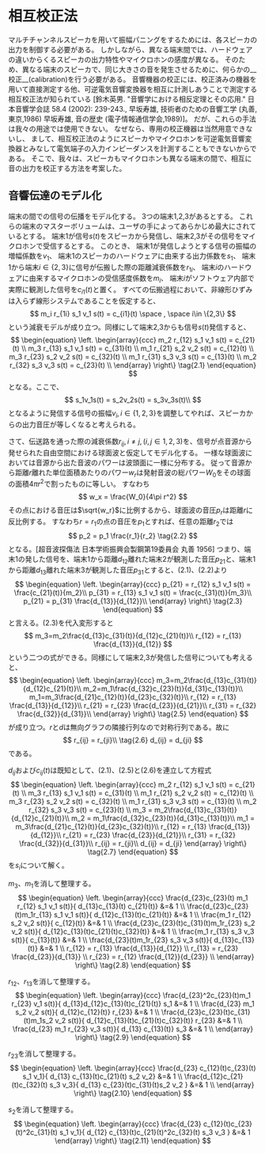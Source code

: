 # 相互校正法
マルチチャンネルスピーカを用いて振幅パニングをするためには、各スピーカの出力を制御する必要がある。
しかしながら、異なる端末間では、ハードウェアの違いからくるスピーカの出力特性やマイクロホンの感度が異なる。
そのため、異なる端末のスピーカで、同じ大きさの音を発生させるために、何らかの__校正__(calibration)を行う必要がある。
音響機器の校正には、校正済みの機器を用いて直接測定する他、可逆電気音響変換器を相互に計測しあうことで測定する相互校正法が知られている
[鈴木英男. "音響学における相反定理とその応用." 日本音響学会誌 58.4 (2002): 239-243.,
早坂寿雄, 技術者のための音響工学 (丸善, 東京,1986)
早坂寿雄, 音の歴史 (電子情報通信学会,1989)]。
だが、これらの手法は我々の用途では使用できない。
なぜなら、専用の校正機器は当然用意できないし、
まして、相互校正法のようにスピーカやマイクロホンを可逆電気音響変換器とみなして電気端子の入力インピーダンスを計測することもできないからである。
そこで、我々は、スピーカもマイクロホンも異なる端末の間で、相互に音の出力を校正する方法を考案した。

## 音響伝達のモデル化
端末の間での信号の伝播をモデル化する。
3つの端末1,2,3があるとする。
これらの端末のマスターボリュームは、ユーザの手によってあらかじめ最大にされているとする。
端末1が信号$s(t)$をスピーカから発信し、端末2,3がその信号をマイクロホンで受信するとする。
このとき、
端末1が発信しようとする信号の振幅の増幅係数を$v_1$、
端末1のスピーカのハードウェアに由来する出力係数を$s_1$、
端末1から端末$i\in\{2,3\}$に信号が伝搬した際の距離減衰係数を$r_{1i}$、
端末$i$のハードウェアに由来するマイクロホンの受信感度係数を$m_i$、
端末$i$がソフトウェア内部で実際に観測した信号を$c_{i1}(t)$と置く。
すべての伝搬過程において、非線形ひずみは入らず線形システムであることを仮定すると、
$$
m_i r_{1i} s_1 v_1 s(t) = c_{i1}(t) \space , \space i\in \{2,3\}
$$
という減衰モデルが成り立つ。同様にして端末2,3からも信号$s(t)$発信すると、
$$
\begin{equation}
\left.
\begin{array}{ccc}
m_2 r_{12} s_1 v_1 s(t) = c_{21}(t) \\
m_3 r_{13} s_1 v_1 s(t) = c_{31}(t) \\
m_1 r_{21} s_2 v_2 s(t) = c_{12}(t) \\
m_3 r_{23} s_2 v_2 s(t) = c_{32}(t) \\
m_1 r_{31} s_3 v_3 s(t) = c_{13}(t) \\
m_2 r_{32} s_3 v_3 s(t) = c_{23}(t) \\
\end{array}
\right\}  \tag{2.1}
\end{equation}
$$
となる。ここで、
$$
s_1v_1s(t) = s_2v_2s(t) = s_3v_3s(t)\\
$$
となるように発信する信号の振幅$v_i,i\in\{1,2,3\}$を調整してやれば、スピーカからの出力音圧が等しくなると考えられる。

さて、伝送路を通った際の減衰係数$r_{ij},i\neq j,(i,j\in{1,2,3})$を、信号が点音源から発せられた自由空間における球面波と仮定してモデル化する。
一様な球面波においては音源から出た音波のパワーは波頭面に一様に分布する。
従って音源から距離$r$離れた単位面積あたりのパワー$w_r$は発射音波の総パワー$W_0$をその球面の面積$4\pi r^2$で割ったものに等しい。
すなわち
$$
w_x = \frac{W_0}{4\pi r^2}
$$
その点における音圧は$\sqrt{w_r}$に比例するから、球面波の音圧$p_r$は距離$r$に反比例する。
すなわち$r=r_1$の点の音圧を$p_1$とすれば、任意の距離$r_2$では
$$
p_2 = p_1 \frac{r_1}{r_2} \tag{2.2}
$$
となる。[超音波探傷法 日本学術振興会製鋼第19委員会 丸善 1956]
つまり、端末1の発した信号を、端末1から距離$d_{12}$離れた端末2が観測した音圧$p_{21}$と、端末1から距離$d_{13}$離れた端末3が観測した音圧$p_{31}$とすると、$(2.1)$、$(2.2)$より
$$
\begin{equation}
\left.
\begin{array}{ccc}
p_{21} = r_{12} s_1 v_1 s(t) = \frac{c_{21}(t)}{m_2}\\
p_{31} = r_{13} s_1 v_1 s(t) = \frac{c_{31}(t)}{m_3}\\
p_{21} = p_{31} \frac{d_{13}}{d_{12}}\\
\end{array}
\right\} \tag{2.3}
\end{equation}
$$
と言える。$(2.3)$を代入変形すると
$$
m_3=m_2\frac{d_{13}c_{31}(t)}{d_{12}c_{21}(t)}\\
r_{12} = r_{13} \frac{d_{13}}{d_{12}}
$$
という二つの式ができる。同様にして端末2,3が発信した信号についても考えると、
$$
\begin{equation}
\left.
\begin{array}{ccc}
m_3=m_2\frac{d_{13}c_{31}(t)}{d_{12}c_{21}(t)}\\
m_2=m_1\frac{d_{32}c_{23}(t)}{d_{31}c_{13}(t)}\\
m_1=m_3\frac{d_{21}c_{12}(t)}{d_{23}c_{32}(t)}\\
r_{12} = r_{13} \frac{d_{13}}{d_{12}}\\
r_{21} = r_{23} \frac{d_{23}}{d_{21}}\\
r_{31} = r_{32} \frac{d_{32}}{d_{31}}\\
\end{array}
\right\} \tag{2.5}
\end{equation}
$$
が成り立つ。$r$と$d$は無向グラフの隣接行列なので対称行列である。故に
$$
r_{ij} = r_{ji}\\ \tag{2.6}
d_{ij} = d_{ji}
$$
である。

$d_{ij}$および$c_{ij}(t)$は既知として、$(2.1)$、$(2.5)$と$(2.6)$を連立して方程式
$$
\begin{equation}
\left.
\begin{array}{ccc}
m_2 r_{12} s_1 v_1 s(t) = c_{21}(t) \\
m_3 r_{13} s_1 v_1 s(t) = c_{31}(t) \\
m_1 r_{21} s_2 v_2 s(t) = c_{12}(t) \\
m_3 r_{23} s_2 v_2 s(t) = c_{32}(t) \\
m_1 r_{31} s_3 v_3 s(t) = c_{13}(t) \\
m_2 r_{32} s_3 v_3 s(t) = c_{23}(t) \\
m_3 = m_2\frac{d_{13}c_{31}(t)}{d_{12}c_{21}(t)}\\
m_2 = m_1\frac{d_{32}c_{23}(t)}{d_{31}c_{13}(t)}\\
m_1 = m_3\frac{d_{21}c_{12}(t)}{d_{23}c_{32}(t)}\\
r_{12} = r_{13} \frac{d_{13}}{d_{12}}\\
r_{21} = r_{23} \frac{d_{23}}{d_{21}}\\
r_{31} = r_{32} \frac{d_{32}}{d_{31}}\\
r_{ij} = r_{ji}\\
d_{ij} = d_{ji}
\end{array}
\right\} \tag{2.7}
\end{equation}
$$
を$s_i$について解く。

$m_3$、$m_1$を消して整理する。
$$
\begin{equation}
\left.
\begin{array}{ccc}
\frac{d_{23}c_{23}(t) m_1 r_{12} s_1 v_1 s(t)}{
  d_{13}c_{13}(t) c_{21}(t)}  &=& 1 \\
\frac{d_{23}c_{23}(t)m_1r_{13} s_1 v_1 s(t)}{
  d_{12}c_{13}(t)c_{21}(t)}  &=& 1 \\
\frac{m_1 r_{12} s_2 v_2 s(t)}{
  c_{12}(t)} &=& 1 \\
\frac{d_{23}c_{23}(t)c_{31}(t)m_1r_{23} s_2 v_2 s(t)}{
  d_{12}c_{13}(t)c_{21}(t)c_{32}(t)} &=& 1 \\
\frac{m_1 r_{13} s_3 v_3 s(t)}{
  c_{13}(t)} &=& 1 \\
\frac{d_{23}(t)m_1r_{23} s_3 v_3 s(t)}{
d_{13}c_{13}(t)} &=& 1 \\
r_{12} = r_{13} \frac{d_{13}}{d_{12}} \\
r_{13} = r_{23} \frac{d_{23}}{d_{13}} \\
r_{23} = r_{12} \frac{d_{12}}{d_{23}} \\
\end{array}
\right\} \tag{2.8}
\end{equation}
$$

$r_{12}$、$r_{13}$を消して整理する。
$$
\begin{equation}
\left.
\begin{array}{ccc}
\frac{d_{23}^2c_{23}(t)m_1 r_{23} v_1 s(t)}{
  d_{13}d_{12}c_{13}(t)c_{21}(t)} s_1 &=& 1 \\
\frac{d_{23} m_1 s_2 v_2 s(t)}{
  d_{12}c_{12}(t)} r_{23} &=& 1 \\
\frac{d_{23}c_{23}(t)c_{31}(t)m_1s_2  v_2 s(t)}{
  d_{12}c_{13}(t)c_{21}(t)c_{32}(t)} r_{23} &=& 1 \\
\frac{d_{23} m_1 r_{23} v_3 s(t)}{
  d_{13} c_{13}(t)} s_3 &=& 1 \\
\end{array}
\right\} \tag{2.9}
\end{equation}
$$

$r_{23}$を消して整理する。
$$
\begin{equation}
\left.
\begin{array}{ccc}
\frac{d_{23} c_{12}(t)c_{23}(t) s_1 v_1}{
  d_{13} c_{13}(t)c_{21}(t) s_2 v_2} &=& 1 \\
\frac{d_{12}c_{21}(t)c_{32}(t) s_3 v_3}{
  d_{13} c_{23}(t)c_{31}(t)s_2 v_2 } &=& 1 \\
\end{array}
\right\} \tag{2.10}
\end{equation}
$$

$s_{2}$を消して整理する。
$$
\begin{equation}
\left.
\begin{array}{ccc}
\frac{d_{23} c_{12}(t)c_{23}(t)^2c_{31}(t) s_1 v_1}{
  d_{12} c_{13}(t)c_{21}(t)^2c_{32}(t) s_3 v_3 } &=& 1
\end{array}
\right\} \tag{2.11}
\end{equation}
$$
